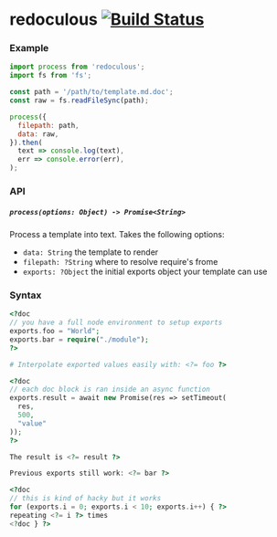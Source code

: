# redoculous [![Build Status](https://travis-ci.org/nickclaw/redoculous.svg?branch=master)](https://travis-ci.org/nickclaw/redoculous)

### Example

```js
import process from 'redoculous';
import fs from 'fs';

const path = '/path/to/template.md.doc';
const raw = fs.readFileSync(path);

process({
  filepath: path,
  data: raw,
}).then(
  text => console.log(text),
  err => console.error(err),
);
```

### API

##### `process(options: Object) -> Promise<String>`
Process a template into text. Takes the following options:
 - `data: String` the template to render
 - `filepath: ?String` where to resolve require's frome
 - `exports: ?Object` the initial exports object your template can use

### Syntax

```php
<?doc
// you have a full node environment to setup exports
exports.foo = "World";
exports.bar = require("./module");
?>

# Interpolate exported values easily with: <?= foo ?>

<?doc
// each doc block is ran inside an async function
exports.result = await new Promise(res => setTimeout(
  res,
  500,
  "value"
));
?>

The result is <?= result ?>

Previous exports still work: <?= bar ?>

<?doc
// this is kind of hacky but it works
for (exports.i = 0; exports.i < 10; exports.i++) { ?>
repeating <?= i ?> times
<?doc } ?>

```
